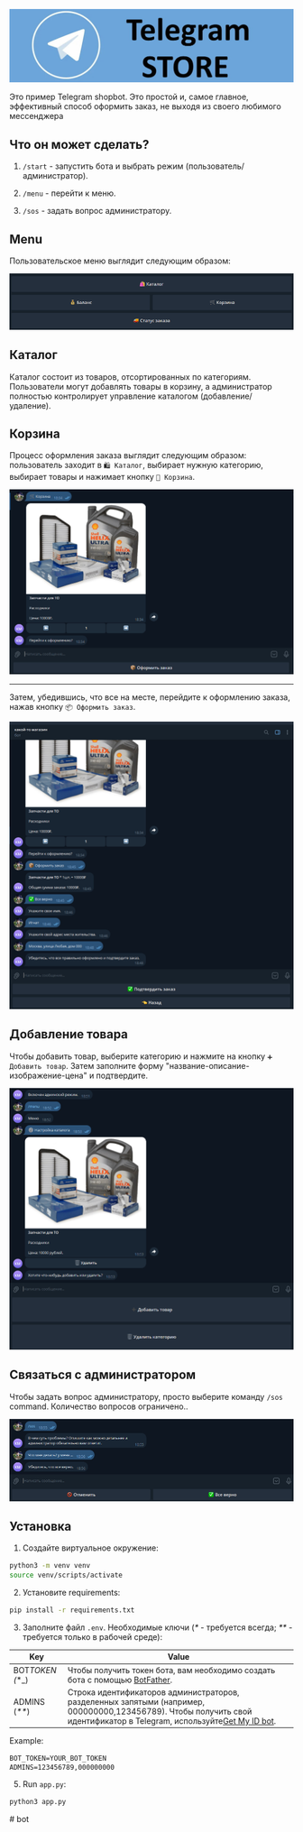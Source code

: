 <p align="center">
  <a href="https://t.me/example_store_bot"><img src="data/assets/logo.png" alt="ShopBot"></a>
</p>

Это пример Telegram shopbot. Это простой и, самое главное, эффективный способ оформить заказ, не выходя из своего любимого мессенджера

## Что он может сделать?

1. `/start` - запустить бота и выбрать режим (пользователь/администратор).

2. `/menu` - перейти к меню.

3. `/sos` - задать вопрос администратору.

## Menu

Пользовательское меню выглядит следующим образом:

![User Menu](data/assets/4.png)

## Каталог

Каталог состоит из товаров, отсортированных по категориям. Пользователи могут добавлять товары в корзину, а администратор полностью контролирует управление каталогом (добавление/удаление).

## Корзина

Процесс оформления заказа выглядит следующим образом: пользователь заходит в `🛍️ Каталог`, выбирает нужную категорию, выбирает товары и нажимает кнопку `🛒 Корзина`.

![cart](data/assets/5.png)

---

Затем, убедившись, что все на месте, перейдите к оформлению заказа, нажав кнопку `📦 Оформить заказ`.

![checkout](data/assets/6.png)

## Добавление товара

Чтобы добавить товар, выберите категорию и нажмите на кнопку `➕ Добавить товар`. Затем заполните форму "название-описание-изображение-цена" и подтвердите.

![add_product](data/assets/1.png)

## Связаться с администратором

Чтобы задать вопрос администратору, просто выберите команду `/sos` command. Количество вопросов ограничено..

![sos](data/assets/7.png)

## Установка

1. Создайте виртуальное окружение:


```bash
python3 -m venv venv
source venv/scripts/activate
```

2. Установите requirements:

```bash
pip install -r requirements.txt
```

3. Заполните файл `.env`. Необходимые ключи (_\*_ - требуется всегда; _\*\*_ - требуется только в рабочей среде):

| Key                                  | Value                                                                                                                                                                                             |
| ------------------------------------ |---------------------------------------------------------------------------------------------------------------------------------------------------------------------------------------------------|
| BOT*TOKEN (*\*\_)                    | Чтобы получить токен бота, вам необходимо создать бота с помощью [BotFather](https://t.me/BotFather/).                                                                                            |
| ADMINS (_\*\*_)                      | Строка идентификаторов администраторов, разделенных запятыми (например, 000000000,123456789). Чтобы получить свой идентификатор в Telegram, используйте[Get My ID bot](https://t.me/getmyid_bot). |

Example:

```properties
BOT_TOKEN=YOUR_BOT_TOKEN
ADMINS=123456789,000000000
```

5. Run `app.py`:

```bash
python3 app.py
```
#   b o t 
 
 